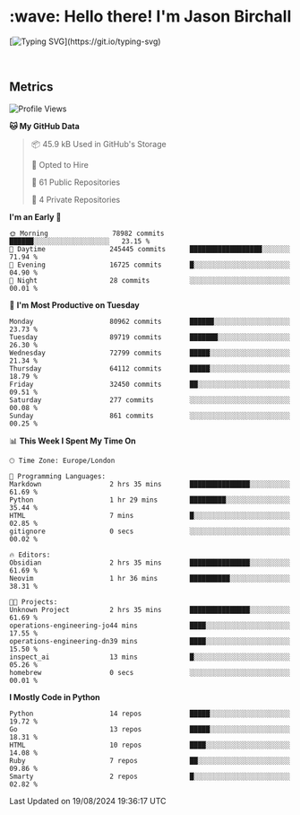 <h1 align="left" id="jason-title">:wave: Hello there! I'm Jason Birchall</h1>

[![Typing SVG](https://readme-typing-svg.demolab.com?font=Anek+Devanagari+&size=14&pause=1000&color=8C8C8C&width=435&separator=%3C&lines=Software+Engineer+working+at+MoJ+Digital+UK.%3CI'm+currently+learning+Python+and+Machine+Learning.%3COpen+Source+and+Free+Software+advocate.%3CSkills%3A+Go;+Python;+Terraform;+Kubernetes.)](https://git.io/typing-svg)

<br>


<h2>Metrics</h2>

<!--START_SECTION:waka-->
![Profile Views](http://img.shields.io/badge/Profile%20Views-21-blue)

**🐱 My GitHub Data** 

> 📦 45.9 kB Used in GitHub's Storage 
 > 
> 💼 Opted to Hire
 > 
> 📜 61 Public Repositories 
 > 
> 🔑 4 Private Repositories 
 > 
**I'm an Early 🐤** 

```text
🌞 Morning                78982 commits       ██████░░░░░░░░░░░░░░░░░░░   23.15 % 
🌆 Daytime                245445 commits      ██████████████████░░░░░░░   71.94 % 
🌃 Evening                16725 commits       █░░░░░░░░░░░░░░░░░░░░░░░░   04.90 % 
🌙 Night                  28 commits          ░░░░░░░░░░░░░░░░░░░░░░░░░   00.01 % 
```
📅 **I'm Most Productive on Tuesday** 

```text
Monday                   80962 commits       ██████░░░░░░░░░░░░░░░░░░░   23.73 % 
Tuesday                  89719 commits       ███████░░░░░░░░░░░░░░░░░░   26.30 % 
Wednesday                72799 commits       █████░░░░░░░░░░░░░░░░░░░░   21.34 % 
Thursday                 64112 commits       █████░░░░░░░░░░░░░░░░░░░░   18.79 % 
Friday                   32450 commits       ██░░░░░░░░░░░░░░░░░░░░░░░   09.51 % 
Saturday                 277 commits         ░░░░░░░░░░░░░░░░░░░░░░░░░   00.08 % 
Sunday                   861 commits         ░░░░░░░░░░░░░░░░░░░░░░░░░   00.25 % 
```


📊 **This Week I Spent My Time On** 

```text
🕑︎ Time Zone: Europe/London

💬 Programming Languages: 
Markdown                 2 hrs 35 mins       ███████████████░░░░░░░░░░   61.69 % 
Python                   1 hr 29 mins        █████████░░░░░░░░░░░░░░░░   35.44 % 
HTML                     7 mins              █░░░░░░░░░░░░░░░░░░░░░░░░   02.85 % 
gitignore                0 secs              ░░░░░░░░░░░░░░░░░░░░░░░░░   00.02 % 

🔥 Editors: 
Obsidian                 2 hrs 35 mins       ███████████████░░░░░░░░░░   61.69 % 
Neovim                   1 hr 36 mins        ██████████░░░░░░░░░░░░░░░   38.31 % 

🐱‍💻 Projects: 
Unknown Project          2 hrs 35 mins       ███████████████░░░░░░░░░░   61.69 % 
operations-engineering-jo44 mins             ████░░░░░░░░░░░░░░░░░░░░░   17.55 % 
operations-engineering-dn39 mins             ████░░░░░░░░░░░░░░░░░░░░░   15.50 % 
inspect_ai               13 mins             █░░░░░░░░░░░░░░░░░░░░░░░░   05.26 % 
homebrew                 0 secs              ░░░░░░░░░░░░░░░░░░░░░░░░░   00.01 % 
```

**I Mostly Code in Python** 

```text
Python                   14 repos            █████░░░░░░░░░░░░░░░░░░░░   19.72 % 
Go                       13 repos            █████░░░░░░░░░░░░░░░░░░░░   18.31 % 
HTML                     10 repos            ████░░░░░░░░░░░░░░░░░░░░░   14.08 % 
Ruby                     7 repos             ██░░░░░░░░░░░░░░░░░░░░░░░   09.86 % 
Smarty                   2 repos             █░░░░░░░░░░░░░░░░░░░░░░░░   02.82 % 
```




 Last Updated on 19/08/2024 19:36:17 UTC
<!--END_SECTION:waka-->

<!-- links -->

[issues page]: https://github.com/jasonBirchall/jasonBirchall/issues "jasonBirchall/issues"
